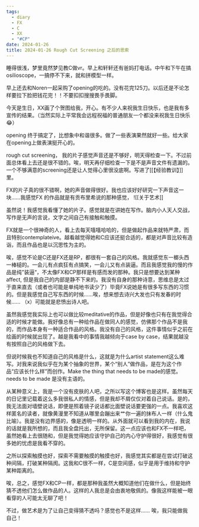 ```yaml
---
tags:
  - diary
  - FX
  - C
  - XX
  - "#CP"
date: 2024-01-26
title: 2024-01-26 Rough Cut Screening 之后的思索
---
```

睡得很浅，梦里竟然梦见教C做vr。早上和轩轩还有爸妈打电话。中午和下午在搞osilioscope，一搞停不下来，就和拼模型一样。

早上还去和Noren一起采购了opening的吃的。没有花完125刀。以后还是不论怎样要拉下脸把钱花完！！不要扣扣搜搜畏手畏脚。 

今天是生日，XX画了个贺图给我，开心。有不少人来祝我生日快乐，也是我有多宣传的结果。（当然实际上平常我会远程祝福的普通朋友一个都没来祝我生日快乐😂）

opening 终于搞定了，比想象中和谐很多。做了一些表演果然就好一些。给大家在opening上做表演挺开心的。

rough cut screening， 我的片子感觉声音还是不够好，明天得检查一下。不过前面总体看上去还是很不错的。唉，明天再仔细检查一下是不是声音文件有遗漏的。一个不够满意的screening还是让人觉得心里很没底啊。写进了[[【经验教训】]]里。

FX的片子真的很不错啊，她的声音做得很好。我也应该好好研究一下声音这一块……我感觉FX 的作品就是有贡布里希说的那种感觉，
![[关于艺术]]

虽然说！我感觉我看懂了她的片子。感觉就是在讲她在写作。脑内小人天人交战，写作是无声的言说，文字之间自己有接触和触摸。

FX就是一个很神奇的人，看上去每天嘻嘻哈哈的，但是做起作品来就特严肃，而且特别contemplateive。越看越觉得她和C应该还挺合适的，都是对声音比较有造诣，而且作品也是以沉思性为主的。

唉，感觉不论是C还是FX还是RP，都很有一套自己的风格。我就感觉东一榔头西一棒槌的。一会儿有点疯狂有点搞笑，一会儿又有点装逼。而且我感觉我的慢的作品是纯”装逼“，不太像FX和CP那样是有感而发的那种。我只是想要达到某种affect, 但是我自己的内部是静不下来的。我没有自身的那种诗意，思维总是太过于直来直去（或者也可能是单纯地书读少了）毕竟FX说她是有很多写东西的习惯的。但是我感觉自己写东西的时候……唉，想来想去诗兴大发也只有发春的时候…… （x）可能就是悲愤出诗人吧。

虽然我感觉我实际上也可以做比较meditative的作品，但是好像也只有在我觉得合适的时候才能做。我好像总有一种给作品在做同人的感觉，仿佛那个作品不是我的，而作品本身有一种适合作品的风格。我没有自己的风格，这件事情似乎之前在绘画的时候就出现了。越是我看中的事情我越倾向于case by case，结果就越没有按照自己的风格做下去。

但说时候我也不知道自己的风格是什么，这就是为什么artist statement这么难写。对我来说我似乎在为某个抽象的世界，某个“别人”做作品，是在为这个作品“应该长什么样”而创作。Make the thing that needs to be made的感觉。needs to be made 是没有主语的。

从某种意义上，我是一个没有皮肤的人吧，之所以写这个博客也是这样。虽然每天的日记里记载着这么多我很私人的情感，但是我却不屑仅仅对着自己说话。是的，我无法面对墙壁说话，即便是照着镜子说话都比面壁说话要更强的一点。我喜欢这样匿名的读者，就像黄漫里不知道从哪里会蹦出来艹你一遍的抹布人一样（什么鬼比喻）。我是没有边界感的，像是透明一样的。从外面就可以看到我的内在，我说的话就是我所想的，而且我全盘托出，无所保留。这一点应该也和FX不一样吧，虽然她看上去很随和，但是我觉得她应该守护自己的内心守护得很好，我感觉有很多她的忧虑是我看不穿的。

之所以探索触摸也好，探索不需要触摸的触摸也好，我感觉其实都是在尝试打破这种间隔，打破某种隔阂。这我和C很不一样，C是空间感，似乎是用于维持和守护某种距离的。

唉，总之，感觉FX和CP一样，都是那种我虽然大概知道他们在做什么，但是始终猜不透他们怎么做作品的人。这样的人我总是会由衷地敬佩的。像我这样能被一眼看穿的人可能太无聊了吧！

不过，做艺术是为了让自己变得猜不透吗？感觉也不是这样…… 唉，我只能做我自己！


